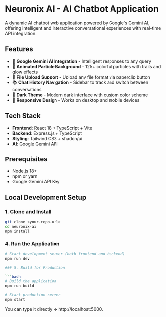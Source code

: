 # Neuronix AI - AI Chatbot Application

A dynamic AI chatbot web application powered by Google's Gemini AI, offering intelligent and interactive conversational experiences with real-time API integration.

## Features

- 🤖 **Google Gemini AI Integration** - Intelligent responses to any query
- 🎨 **Animated Particle Background** - 125+ colorful particles with trails and glow effects
- 📁 **File Upload Support** - Upload any file format via paperclip button
- 📚 **Chat History Navigation** - Sidebar to track and switch between conversations
- 🌙 **Dark Theme** - Modern dark interface with custom color scheme
- 📱 **Responsive Design** - Works on desktop and mobile devices

## Tech Stack

- **Frontend**: React 18 + TypeScript + Vite
- **Backend**: Express.js + TypeScript
- **Styling**: Tailwind CSS + shadcn/ui
- **AI**: Google Gemini API

## Prerequisites

- Node.js 18+ 
- npm or yarn
- Google Gemini API Key

## Local Development Setup

### 1. Clone and Install

```bash
git clone <your-repo-url>
cd neuronix-ai
npm install
```

### 4. Run the Application

```bash
# Start development server (both frontend and backend)
npm run dev

### 5. Build for Production

```bash
# Build the application
npm run build

# Start production server
npm start
```

You can type it directly -> http://localhost:5000.